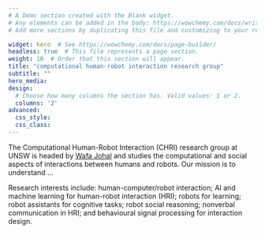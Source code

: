 ```yaml
---
# A Demo section created with the Blank widget.
# Any elements can be added in the body: https://wowchemy.com/docs/writing-markdown-latex/
# Add more sections by duplicating this file and customizing to your requirements.

widget: hero  # See https://wowchemy.com/docs/page-builder/
headless: true  # This file represents a page section.
weight: 10  # Order that this section will appear.
title: "computational human-robot interaction research group"
subtitle: ""
hero_media: 
design:
  # Choose how many columns the section has. Valid values: 1 or 2.
  columns: '2'
advanced:
  css_style:
  css_class:
---
```




The Computational Human-Robot Interaction (CHRI) research group at UNSW is headed by [Wafa Johal](wafa.johal.org/) and studies the computational and social aspects of interactions between humans and robots. Our mission is to understand ...

Research interests include: human-computer/robot interaction; AI and machine learning for human-robot interaction (HRI); robots for learning; robot assistants for cognitive tasks; robot social  reasoning; nonverbal communication in HRI; and behavioural signal processing for interaction design.

